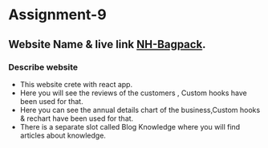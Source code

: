 # Assignment-9

## Website Name & live link [NH-Bagpack]( https://nhbag-pack.netlify.app/ ).

### Describe website 

* This website crete with react app.
* Here you will see the reviews of the customers , Custom hooks have been used for that.
* Here you can see the annual details chart of the business,Custom hooks & rechart have been used for that.
* There is a separate slot called Blog Knowledge where you will find articles about knowledge.